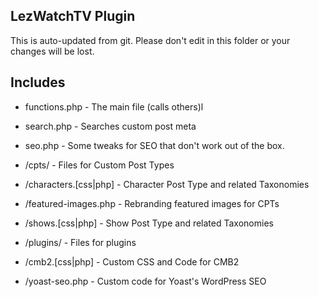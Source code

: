 ## LezWatchTV Plugin

This is auto-updated from git. Please don't edit in this folder or your changes will be lost.

## Includes

* functions.php				- The main file (calls others)l
* search.php					- Searches custom post meta
* seo.php					- Some tweaks for SEO that don't work out of the box.

* /cpts/						- Files for Custom Post Types
* /characters.[css|php]		- Character Post Type and related Taxonomies
* /featured-images.php		- Rebranding featured images for CPTs
* /shows.[css|php]			- Show Post Type and related Taxonomies

* /plugins/					- Files for plugins
* /cmb2.[css|php]			- Custom CSS and Code for CMB2
* /yoast-seo.php				- Custom code for Yoast's WordPress SEO